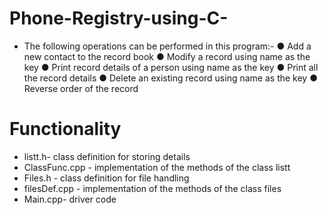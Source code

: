 # Phone-Registry-using-C-
* The following operations can be performed in this program:-
● Add a new contact to the record book
● Modify a record using name as the key
● Print record details of a person using name as the key
● Print all the record details
● Delete an existing record using name as the key
● Reverse order of the record

# Functionality
* listt.h- class definition for storing details 
* ClassFunc.cpp - implementation of the methods of the class listt
* Files.h - class definition for file handling
* filesDef.cpp - implementation of the methods of the class files
* Main.cpp- driver code
